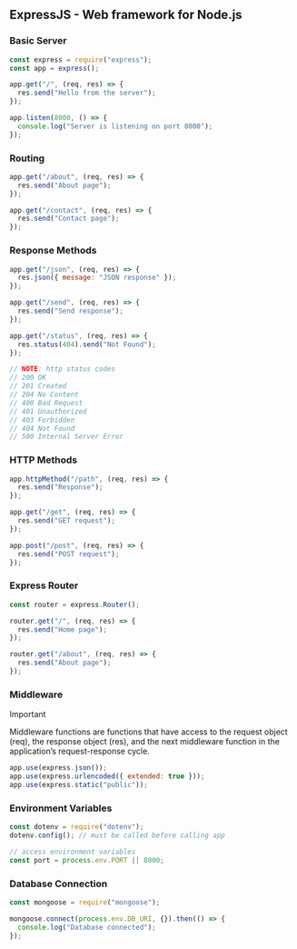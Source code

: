 ## ExpressJS - Web framework for Node.js

### Basic Server

```js
const express = require("express");
const app = express();

app.get("/", (req, res) => {
  res.send("Hello from the server");
});

app.listen(8000, () => {
  console.log("Server is listening on port 8000");
});
```

### Routing

```js
app.get("/about", (req, res) => {
  res.send("About page");
});

app.get("/contact", (req, res) => {
  res.send("Contact page");
});
```

### Response Methods

```js
app.get("/json", (req, res) => {
  res.json({ message: "JSON response" });
});

app.get("/send", (req, res) => {
  res.send("Send response");
});

app.get("/status", (req, res) => {
  res.status(404).send("Not Found");
});

// NOTE: http status codes
// 200 OK
// 201 Created
// 204 No Content
// 400 Bad Request
// 401 Unauthorized
// 403 Forbidden
// 404 Not Found
// 500 Internal Server Error
```

### HTTP Methods

```js
app.httpMethod("/path", (req, res) => {
  res.send("Response");
});

app.get("/get", (req, res) => {
  res.send("GET request");
});

app.post("/post", (req, res) => {
  res.send("POST request");
});
```

### Express Router

```js
const router = express.Router();

router.get("/", (req, res) => {
  res.send("Home page");
});

router.get("/about", (req, res) => {
  res.send("About page");
});
```

### Middleware

> [!IMPORTANT]
> Middleware functions are functions that have access to the request object (req),
> the response object (res),
> and the next middleware function in the application’s request-response cycle.

```js
app.use(express.json());
app.use(express.urlencoded({ extended: true }));
app.use(express.static("public"));
```

### Environment Variables

```js
const dotenv = require("dotenv");
dotenv.config(); // must be called before calling app

// access environment variables
const port = process.env.PORT || 8000;
```

### Database Connection

```js
const mongoose = require("mongoose");

mongoose.connect(process.env.DB_URI, {}).then(() => {
  console.log("Database connected");
});
```
